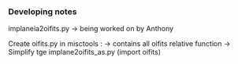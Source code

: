 ### Developing notes

implaneia2oifits.py -> being worked on by Anthony 

Create oifits.py in misctools :
-> contains all oifits relative function
-> Simplify tge implane2oifits_as.py (import oifits)